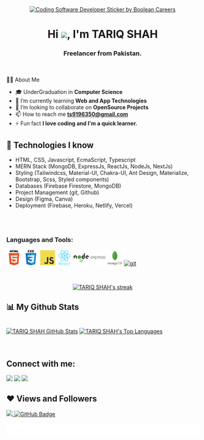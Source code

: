 <p align="center">
<a href ="https://github.com/aliaftabsheikh"><img src="https://media2.giphy.com/media/cUAGuLiEcTBwRfkAQq/giphy.gif?cid=ecf05e474bjrlcjt6yc7w0t20djokbtl9i4e9iqkie9anv8i&amp;rid=giphy.gif&amp;ct=s" alt="Coding Software Developer Sticker by Boolean Careers" style="width: 350px; height: 250px; left: 0px; top: 0px;"></a>
</p>


 <h1 align="center">Hi <img src="https://raw.githubusercontent.com/MartinHeinz/MartinHeinz/master/wave.gif" height="30px">, I'm TARIQ SHAH</h1>
 <h3 align="center">Freelancer from Pakistan.</h3>
 <p align="center">
<!-- <a href="https://github.com/aliaftabsheikh"><img src="https://readme-typing-svg.herokuapp.com/?lines=MERN%20Stack%20Developer;Web-Developer%20;and;%20Mobile%20App%20developer;Self-taught-Programmer;Node%20Js%20Developer;2%20years%20of%20coding%20experience;Always%20learning%20new%20things&font=Fira%20Code&center=true&width=440&height=45&color=0844a3&vCenter=true&size=22"></a> -->
</p>
 
 <br/>
 
<!-- ![Snake Animation](https://github.com/your-username/your-username/blob/output/github-snake.svg) -->


<br/>
🙋‍♂️ About Me

- 🎓 UnderGraduation in **Computer Science**
- 🌱 I’m currently learning **Web and App Technologies**
- 👯 I’m looking to collaborate on **OpenSource Projects**
- 📫 How to reach me **ts9196350@gmail.com**
- ⚡ Fun fact **I love coding and I'm a quick learner.**

 
 
 
 ## 🚀 Technologies I know

- HTML, CSS, Javascript, EcmaScript, Typescript
- MERN Stack (MongoDB, ExpressJs, ReactJs, NodeJs, NextJs)
- Styling (Tailwindcss, Material-UI, Chakra-UI, Ant Design, Materialize, Bootstrap, Scss, Styled components)
- Databases (Firebase Firestore, MongoDB)
- Project Management (git, Github)
- Design (Figma, Canva)
- Deployment (Firebase, Heroku, Netlify, Vercel)
<br/>



<br>


<h3 align="left">Languages and Tools:</h3>
<p align="left">
  <a href="https://developer.mozilla.org/en-US/docs/Web/HTML" target="_blank"><img src="https://raw.githubusercontent.com/devicons/devicon/master/icons/html5/html5-original-wordmark.svg" alt="html5" width="40" height="40"/></a>
  <a href="https://developer.mozilla.org/en-US/docs/Web/CSS" target="_blank"><img src="https://raw.githubusercontent.com/devicons/devicon/master/icons/css3/css3-original-wordmark.svg" alt="css3" width="40" height="40"/></a>
  <a href="https://developer.mozilla.org/en-US/docs/Web/JavaScript" target="_blank"><img src="https://raw.githubusercontent.com/devicons/devicon/master/icons/javascript/javascript-original.svg" alt="javascript" width="40" height="40"/></a>
  <a href="https://reactjs.org/" target="_blank"><img src="https://raw.githubusercontent.com/devicons/devicon/master/icons/react/react-original-wordmark.svg" alt="react" width="40" height="40"/></a>
  <a href="https://nodejs.org" target="_blank"><img src="https://raw.githubusercontent.com/devicons/devicon/master/icons/nodejs/nodejs-original-wordmark.svg" alt="nodejs" width="40" height="40"/></a>
  <a href="https://expressjs.com" target="_blank"><img src="https://raw.githubusercontent.com/devicons/devicon/master/icons/express/express-original-wordmark.svg" alt="express" width="40" height="40"/></a>
  <a href="https://www.mongodb.com/" target="_blank"><img src="https://raw.githubusercontent.com/devicons/devicon/master/icons/mongodb/mongodb-original-wordmark.svg" alt="mongodb" width="40" height="40"/></a>
  <a href="https://git-scm.com/" target="_blank"><img src="https://www.vectorlogo.zone/logos/git-scm/git-scm-icon.svg" alt="git" width="40" height="40"/></a>
</p>

<br/>
 
 <p align="center">
    <a href="https://github.com/TARIQ7800">
        <img title="🔥 Get streak stats for your profile at git.io/streak-stats" alt="TARIQ SHAH's streak" src="https://github-readme-streak-stats.herokuapp.com/?user=TARIQ7800&theme=black-ice&hide_border=true&stroke=0000&background=060A0CD0"/>
    </a>
</p>

 
 ## 📊 My Github Stats

<br/>
<a href="https://github.com/TARIQ7800"><img alt="TARIQ SHAH GitHub Stats" src="https://github-readme-stats.vercel.app/api?username=TARIQ7800&show_icons=true&count_private=true&theme=react&hide_border=true&bg_color=0D1117" /></a>
<a href="https://github.com/TARIQ7800"><img alt="TARIQ SHAH's Top Languages" src="https://github-readme-stats.vercel.app/api/top-langs/?username=TARIQ7800&langs_count=8&count_private=true&layout=compact&theme=react&hide_border=true&bg_color=0D1117" /></a>
<br/>

  
  <br/>
<br/>



## Connect with me:
<p align="left">
<a href="https://www.linkedin.com/in/tariq-shah-cs/"><img src="https://img.icons8.com/fluent/48/000000/linkedin.png"/></a>
<a href=""><img src="https://img.icons8.com/fluent/48/000000/twitter.png"/></a>
<a href=""><img src="https://img.icons8.com/color/48/000000/facebook.png"/></a>


</p>

<!-- [![committers.top badge](https://user-badge.committers.top/pakistan/aliaftabsheikh.svg)](https://user-badge.committers.top/pakistan/aliaftabsheikh) -->

## ❤ Views and Followers
<a href="https://github.com/Meghna-DAS/github-profile-views-counter">
    <img src="https://komarev.com/ghpvc/?username=TARIQ7800">
</a>
<a href="https://github.com/TARIQ7800?tab=followers">
    <img src="https://img.shields.io/github/followers/TARIQ7800?label=Followers&style=social" alt="GitHub Badge">
</a>


 <br/>

![logo](https://github.com/TARIQ7800/TARIQ780/blob/main/Thanks.svg)
